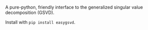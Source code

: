 A pure-python, friendly interface to the generalized singular value decomposition (GSVD).

Install with ```pip install easygsvd```.
